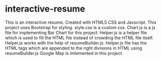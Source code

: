 # interactive-resume
This is an interactive resume. Created with HTML5 CSS and Javscript.
This project uses Bootstrap for styling. 
style.css is a custom css. Chart.js is a js file for implementing Bar Chart for this project.
Helper.js is a helper file which is used to fill the HTML file instead of crowding the HTML file itself. 
Helper.js works with the help of resumeBuilder.js. Helper.js file has the HTML tags which are appended to the right
divisions in HTML using resumeBuilder.js
Google Map is imlemented in this project.
